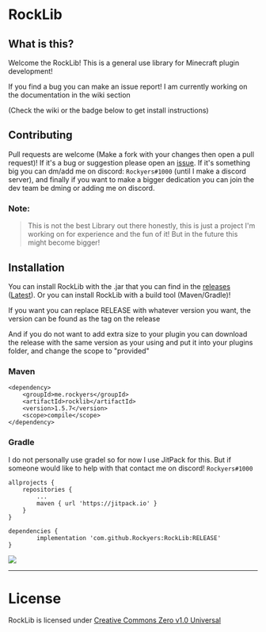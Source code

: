 # RockLib

## What is this?
Welcome the RockLib! This is a general use library for Minecraft plugin development!

If you find a bug you can make an issue report! I am currently working on the documentation in the wiki section

(Check the wiki or the badge below to get install instructions)

## Contributing
Pull requests are welcome (Make a fork with your changes then open a pull request)! If it's a bug or suggestion please open an [issue](https://github.com/Rockyers/RockLib/issues/new). If it's something big you can dm/add me on discord: `Rockyers#1000` (until I make a discord server), and finally if you want to make a bigger dedication you can join the dev team be dming or adding me on discord.
### Note:
> This is not the best Library out there honestly,
this is just a project I'm working on for experience and the fun of it!
But in the future this might become bigger!

## Installation
You can install RockLib with the .jar that you can find in the [releases](https://github.com/Rockyers/RockLib/releases) ([Latest](https://github.com/Rockyers/RockLib/releases/latest)).
Or you can install RockLib with a build tool (Maven/Gradle)! 

If you want you can replace RELEASE with whatever version you want, the version can be found as the tag on the release

And if you do not want to add extra size to your plugin you can download the release with the same version as your using and put it into your plugins folder, and change the scope to "provided"
### Maven
```maven
<dependency>
    <groupId>me.rockyers</groupId>
    <artifactId>rocklib</artifactId>
    <version>1.5.7</version>
    <scope>compile</scope>
</dependency>
```

### Gradle

I do not personally use gradel so for now I use JitPack for this. But if someone would like to help with that contact me on discord! `Rockyers#1000`
```gradel
allprojects {
    repositories {
        ...
        maven { url 'https://jitpack.io' }
    }
}

dependencies {
        implementation 'com.github.Rockyers:RockLib:RELEASE'
}
```
[![](https://jitpack.io/v/Rockyers/RockLib.svg)](https://jitpack.io/#Rockyers/RockLib)
***

# License
RockLib is licensed under [Creative Commons Zero v1.0 Universal](https://github.com/Rockyers/RockLib/blob/master/LICENSE.md)
